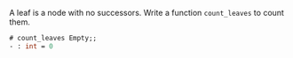 
A leaf is a node with no successors. Write a function `count_leaves` to
count them.

```ocaml
# count_leaves Empty;;
- : int = 0
```
